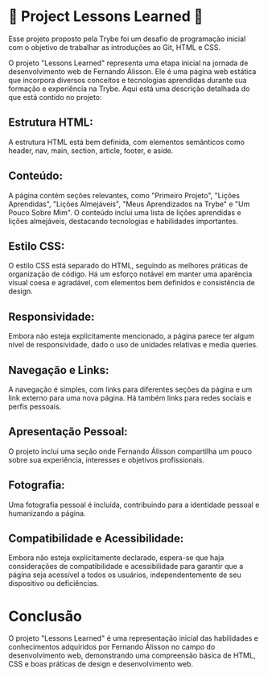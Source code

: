 # :construction: Project Lessons Learned :construction:
Esse projeto proposto pela Trybe foi um desafio de programação inicial com o objetivo de trabalhar as introduções ao Git, HTML e CSS.

O projeto "Lessons Learned" representa uma etapa inicial na jornada de desenvolvimento web de Fernando Álisson. Ele é uma página web estática que incorpora diversos conceitos e tecnologias aprendidas durante sua formação e experiência na Trybe. Aqui está uma descrição detalhada do que está contido no projeto:

## Estrutura HTML:

A estrutura HTML está bem definida, com elementos semânticos como header, nav, main, section, article, footer, e aside.

## Conteúdo:

A página contém seções relevantes, como "Primeiro Projeto", "Lições Aprendidas", "Lições Almejáveis", "Meus Aprendizados na Trybe" e "Um Pouco Sobre Mim".
O conteúdo inclui uma lista de lições aprendidas e lições almejáveis, destacando tecnologias e habilidades importantes.

## Estilo CSS:

O estilo CSS está separado do HTML, seguindo as melhores práticas de organização de código.
Há um esforço notável em manter uma aparência visual coesa e agradável, com elementos bem definidos e consistência de design.
## Responsividade:

Embora não esteja explicitamente mencionado, a página parece ter algum nível de responsividade, dado o uso de unidades relativas e media queries.
## Navegação e Links:

A navegação é simples, com links para diferentes seções da página e um link externo para uma nova página.
Há também links para redes sociais e perfis pessoais.
## Apresentação Pessoal:

O projeto inclui uma seção onde Fernando Álisson compartilha um pouco sobre sua experiência, interesses e objetivos profissionais.
## Fotografia:

Uma fotografia pessoal é incluída, contribuindo para a identidade pessoal e humanizando a página.
## Compatibilidade e Acessibilidade:

Embora não esteja explicitamente declarado, espera-se que haja considerações de compatibilidade e acessibilidade para garantir que a página seja acessível a todos os usuários, independentemente de seu dispositivo ou deficiências.

# Conclusão
O projeto "Lessons Learned" é uma representação inicial das habilidades e conhecimentos adquiridos por Fernando Álisson no campo do desenvolvimento web, demonstrando uma compreensão básica de HTML, CSS e boas práticas de design e desenvolvimento web.
